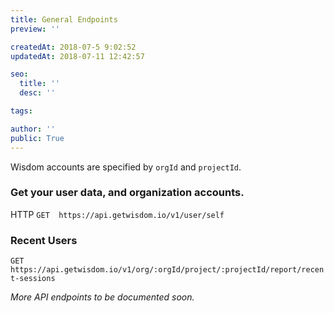 ```yaml
---
title: General Endpoints
preview: ''

createdAt: 2018-07-5 9:02:52
updatedAt: 2018-07-11 12:42:57

seo:
  title: ''
  desc: ''

tags:

author: ''
public: True
---
```






Wisdom accounts are specified by `orgId` and `projectId`.


### Get your user data, and organization accounts.
HTTP `GET  https://api.getwisdom.io/v1/user/self`


### Recent Users

`GET https://api.getwisdom.io/v1/org/:orgId/project/:projectId/report/recent-sessions`



<div class='spacer128'></div>

*More API endpoints to be documented soon.*

